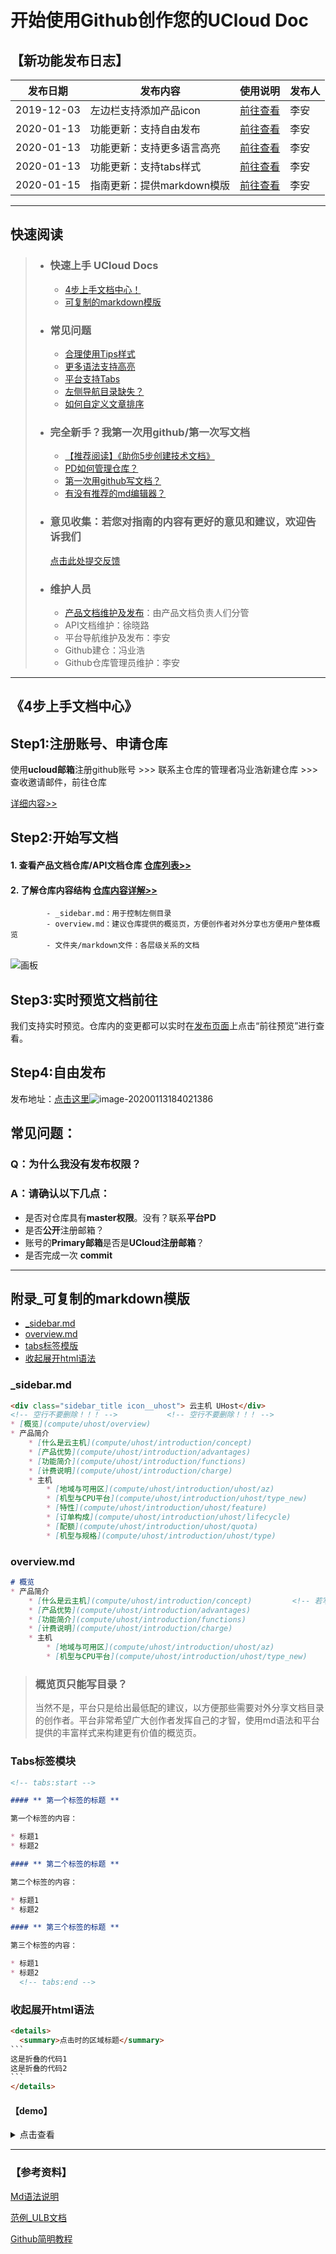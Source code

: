 # 开始使用Github创作您的UCloud Doc


## 【新功能发布日志】

| 发布日期   | 发布内容                   | 使用说明                                              | 发布人 |
| ---------- | -------------------------- | ----------------------------------------------------- | ------ |
| 2019-12-03 | 左边栏支持添加产品icon     | [前往查看](https://leaishere.github.io/docs_new/icon) | 李安   |
| 2020-01-13 | 功能更新：支持自由发布     | [前往查看](#step4自由发布)                            | 李安   |
| 2020-01-13 | 功能更新：支持更多语言高亮 | [前往查看](faq)                                       | 李安   |
| 2020-01-13 | 功能更新：支持tabs样式     | [前往查看](faq)                                       | 李安   |
| 2020-01-15 | 指南更新：提供markdown模版 | [前往查看](#附录_可复制的markdown模版)                | 李安   |

---



## 快速阅读

> - ### 快速上手 UCloud Docs
>
>   - [4步上手文档中心！](#step1注册账号申请仓库)
>   - [可复制的markdown模版](#附录_可复制的markdown模版)
>
> - ### 常见问题
>
>   - [合理使用Tips样式](faq)
>   - [更多语法支持高亮](faq)
>   - [平台支持Tabs](faq)
>   - [左侧导航目录缺失？](faq)
>   - [如何自定义文章排序](faq)
>
> - ### 完全新手？我第一次用github/第一次写文档
>
>   - [【推荐阅读】《助你5步创建技术文档》](https://plan.io/blog/technical-documentation/)
>   - [PD如何管理仓库？](duty)
>   - [第一次用github写文档？](create)
>   - [有没有推荐的md编辑器？](typora_github)
>
> - ### 意见收集：若您对指南的内容有更好的意见和建议，欢迎告诉我们
>
>   [点击此处提交反馈](https://github.com/leaishere/docs_new/issues/1)
>   
> - ### 维护人员
>
>   - [产品文档维护及发布](https://ushare.ucloudadmin.com/pages/viewpage.action?pageId=17798669)：由产品文档负责人们分管
>   - API文档维护：徐晓路
>   - 平台导航维护及发布：李安
>   - Github建仓：冯业浩
>   - Github仓库管理员维护：李安



---



## 《4步上手文档中心》

## Step1:注册账号、申请仓库 	

使用**ucloud邮箱**注册github账号     >>>    联系主仓库的管理者冯业浩新建仓库     >>>      查收邀请邮件，前往仓库

[详细内容>>](before_work)

## Step2:开始写文档

#### 	1. 查看**产品文档仓库/API文档仓库** [仓库列表>>](https://github.com/UCloudDocs?tab=repositories)

#### 	2. 了解**仓库内容结构** [仓库内容详解>>](repository)

			- _sidebar.md：用于控制左侧目录
			- overview.md：建议仓库提供的概览页，方便创作者对外分享也方便用户整体概览
			- 文件夹/markdown文件：各层级关系的文档

![画板](images/画板.jpg)



## Step3:实时预览文档前往 

我们支持实时预览。仓库内的变更都可以实时在[发布页面](https://cms.docs.ucloudadmin.com/ucpublishnew.html)上点击“前往预览”进行查看。



## Step4:自由发布

发布地址：[点击这里](https://cms.docs.ucloudadmin.com/ucpublishnew.html)![image-20200113184021386](../docs_new/images/image-20200113184021386.png)



## 常见问题：

### Q：为什么我没有发布权限？

### A：请确认以下几点：

- 是否对仓库具有**master权限**。没有？联系**平台PD**
- 是否**公开**注册邮箱？
- 账号的**Primary邮箱**是否是**UCloud注册邮箱**？
-  是否完成一次 **commit**

------

## 附录_可复制的markdown模版

- [_sidebar.md](#_sidebar.md)
- [overview.md](#overview.md)
- [tabs标签模版](#tabs标签模块)
- [收起展开html语法](#收起展开html语法)

### _sidebar.md

``` markdown
<div class="sidebar_title icon__uhost"> 云主机 UHost</div>                 <!-- 产品名称+icon -->
<!-- 空行不要删除！！！ -->           <!-- 空行不要删除！！！ -->            <!-- 空行不要删除！！！ -->
* [概览](compute/uhost/overview)
* 产品简介
    * [什么是云主机](compute/uhost/introduction/concept)                  <!-- 层级缩进=4个空格 -->
    * [产品优势](compute/uhost/introduction/advantages)
    * [功能简介](compute/uhost/introduction/functions)
    * [计费说明](compute/uhost/introduction/charge)
    * 主机
        * [地域与可用区](compute/uhost/introduction/uhost/az)
        * [机型与CPU平台](compute/uhost/introduction/uhost/type_new)
        * [特性](compute/uhost/introduction/uhost/feature)
        * [订单构成](compute/uhost/introduction/uhost/lifecycle)
        * [配额](compute/uhost/introduction/uhost/quota)
        * [机型与规格](compute/uhost/introduction/uhost/type)
```



### overview.md

```markdown
# 概览
* 产品简介
    * [什么是云主机](compute/uhost/introduction/concept)         <!-- 若写目录，可直接复制sidebar -->
    * [产品优势](compute/uhost/introduction/advantages)
    * [功能简介](compute/uhost/introduction/functions)
    * [计费说明](compute/uhost/introduction/charge)
    * 主机
        * [地域与可用区](compute/uhost/introduction/uhost/az)
        * [机型与CPU平台](compute/uhost/introduction/uhost/type_new)
```
> ### 概览页只能写目录？
>
> 当然不是，平台只是给出最低配的建议，以方便那些需要对外分享文档目录的创作者。平台非常希望广大创作者发挥自己的才智，使用md语法和平台提供的丰富样式来构建更有价值的概览页。



### Tabs标签模块

``` markdown
<!-- tabs:start -->

#### ** 第一个标签的标题 **

第一个标签的内容：

* 标题1
* 标题2

#### ** 第二个标签的标题 **

第二个标签的内容：

* 标题1
* 标题2

#### ** 第三个标签的标题 **

第三个标签的内容：

* 标题1
* 标题2
  <!-- tabs:end -->
```



### 收起展开html语法

```HTML
<details>
  <summary>点击时的区域标题</summary>
​```
这是折叠的代码1
这是折叠的代码2
​```
</details>
```

#### 【demo】

<details>
  <summary>点击查看</summary>
我是详情内容
</details>

------



### 【参考资料】

[Md语法说明](https://www.jianshu.com/p/40ba812dd973)  

[范例_ULB文档](https://github.com/UCloudDocs/UCloud-document/tree/master/network/ulb)

[Github简明教程](https://github.com/UCloudDocs/UCloud-document/tree/master/network/ulb)

